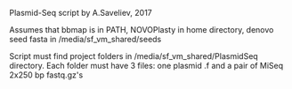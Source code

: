 Plasmid-Seq script by A.Saveliev, 2017

Assumes that bbmap is in PATH, NOVOPlasty in home directory, denovo seed fasta in /media/sf_vm_shared/seeds

Script must find project folders in /media/sf_vm_shared/PlasmidSeq directory. Each folder must have 3 files: one plasmid .f and a pair of MiSeq 2x250 bp fastq.gz's
